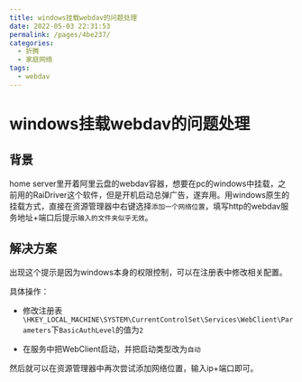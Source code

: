 ```yaml
---
title: windows挂载webdav的问题处理
date: 2022-05-03 22:31:53
permalink: /pages/4be237/
categories:
  - 折腾
  - 家庭网络
tags:
  - webdav
---
```

# windows挂载webdav的问题处理

## 背景

home server里开着阿里云盘的webdav容器，想要在pc的windows中挂载，之前用的RaiDriver这个软件，但是开机启动总弹广告，遂弃用。用windows原生的挂载方式，直接在资源管理器中右键选择`添加一个网络位置`，填写http的webdav服务地址+端口后提示`输入的文件夹似乎无效`。



## 解决方案

出现这个提示是因为windows本身的权限控制，可以在注册表中修改相关配置。

具体操作：

- 修改注册表`\HKEY_LOCAL_MACHINE\SYSTEM\CurrentControlSet\Services\WebClient\Parameters`下`BasicAuthLevel`的值为`2`

- 在服务中把WebClient启动，并把启动类型改为`自动`

然后就可以在资源管理器中再次尝试添加网络位置，输入ip+端口即可。